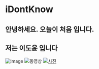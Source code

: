 # iDontKnow

## 안녕하세요. 오늘이 처음 입니다.
## 저는 이도윤 입니다
![image](https://user-images.githubusercontent.com/80079734/110879169-d70b5100-831f-11eb-8820-47b581be418f.png)
![동영상](https://www.youtube.com/watch?v=a6Tvy1tubRs)
[![사진](https://user-images.githubusercontent.com/80079734/110879169-d70b5100-831f-11eb-8820-47b581be418f.png)](https://www.youtube.com/watch?v=a6Tvy1tubRs)
